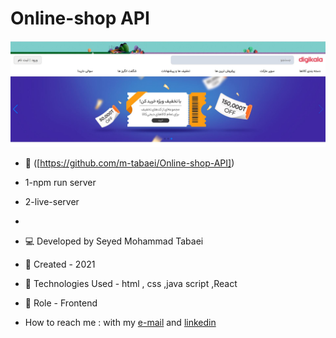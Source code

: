 # Online-shop API
![dashboard api](https://github.com/m-tabaei/Online-shop-API/blob/main/images/Capture.JPG?raw=true)
- 🔗 ([https://github.com/m-tabaei/Online-shop-API])
- 1-npm run server
- 2-live-server
- 
- 💻 Developed by Seyed Mohammad Tabaei
- 📆 Created - 2021
- 🔧 Technologies Used - html , css ,java script ,React
- 🧑‍ Role - Frontend

- How to reach me : with my [e-mail](https://www.m-tabaie@gmail.com) and [linkedin](https://www.linkedin.com/in/mohammad-tabaei/)

